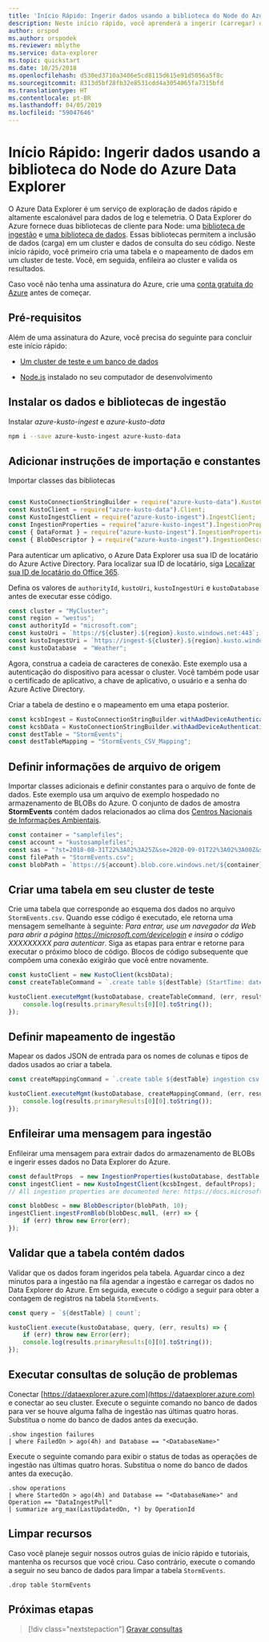 ```yaml
---
title: 'Início Rápido: Ingerir dados usando a biblioteca do Node do Azure Data Explorer'
description: Neste início rápido, você aprenderá a ingerir (carregar) dados no Azure Data Explorer usando Node.js.
author: orspod
ms.author: orspodek
ms.reviewer: mblythe
ms.service: data-explorer
ms.topic: quickstart
ms.date: 10/25/2018
ms.openlocfilehash: d530ed3710a3406e5cd8115d615e91d5056a5f8c
ms.sourcegitcommit: 8313d5bf28fb32e8531cdd4a3054065fa7315bfd
ms.translationtype: HT
ms.contentlocale: pt-BR
ms.lasthandoff: 04/05/2019
ms.locfileid: "59047646"
---
```

# <a name="quickstart-ingest-data-using-the-azure-data-explorer-node-library"></a>Início Rápido: Ingerir dados usando a biblioteca do Node do Azure Data Explorer

O Azure Data Explorer é um serviço de exploração de dados rápido e altamente escalonável para dados de log e telemetria. O Data Explorer do Azure fornece duas bibliotecas de cliente para Node: uma [biblioteca de ingestão](https://github.com/Azure/azure-kusto-node/tree/master/azure-kusto-ingest) e [uma biblioteca de dados](https://github.com/Azure/azure-kusto-node/tree/master/azure-kusto-data). Essas bibliotecas permitem a inclusão de dados (carga) em um cluster e dados de consulta do seu código. Neste início rápido, você primeiro cria uma tabela e o mapeamento de dados em um cluster de teste. Você, em seguida, enfileira ao cluster e valida os resultados.

Caso você não tenha uma assinatura do Azure, crie uma [conta gratuita do Azure](https://azure.microsoft.com/free/) antes de começar.

## <a name="prerequisites"></a>Pré-requisitos

Além de uma assinatura do Azure, você precisa do seguinte para concluir este início rápido:

* [Um cluster de teste e um banco de dados](create-cluster-database-portal.md)

* [Node.js](https://nodejs.org/en/download/) instalado no seu computador de desenvolvimento

## <a name="install-the-data-and-ingest-libraries"></a>Instalar os dados e bibliotecas de ingestão

Instalar *azure-kusto-ingest* e *azure-kusto-data*

```bash
npm i --save azure-kusto-ingest azure-kusto-data
```

## <a name="add-import-statements-and-constants"></a>Adicionar instruções de importação e constantes

Importar classes das bibliotecas

```javascript

const KustoConnectionStringBuilder = require("azure-kusto-data").KustoConnectionStringBuilder;
const KustoClient = require("azure-kusto-data").Client;
const KustoIngestClient = require("azure-kusto-ingest").IngestClient;
const IngestionProperties = require("azure-kusto-ingest").IngestionProperties;
const { DataFormat } = require("azure-kusto-ingest").IngestionPropertiesEnums;
const { BlobDescriptor } = require("azure-kusto-ingest").IngestionDescriptors;

```
Para autenticar um aplicativo, o Azure Data Explorer usa sua ID de locatário do Azure Active Directory. Para localizar sua ID de locatário, siga [Localizar sua ID de locatário do Office 365](https://docs.microsoft.com/onedrive/find-your-office-365-tenant-id).

Defina os valores de `authorityId`, `kustoUri`, `kustoIngestUri` e `kustoDatabase` antes de executar esse código.

```javascript
const cluster = "MyCluster";
const region = "westus";
const authorityId = "microsoft.com";
const kustoUri = `https://${cluster}.${region}.kusto.windows.net:443`;
const kustoIngestUri = `https://ingest-${cluster}.${region}.kusto.windows.net:443`;
const kustoDatabase  = "Weather";
```

Agora, construa a cadeia de caracteres de conexão. Este exemplo usa a autenticação do dispositivo para acessar o cluster. Você também pode usar o certificado de aplicativo, a chave de aplicativo, o usuário e a senha do Azure Active Directory.

Criar a tabela de destino e o mapeamento em uma etapa posterior.

```javascript
const kcsbIngest = KustoConnectionStringBuilder.withAadDeviceAuthentication(kustoIngestUri, authorityId);
const kcsbData = KustoConnectionStringBuilder.withAadDeviceAuthentication(kustoUri, authorityId);
const destTable = "StormEvents";
const destTableMapping = "StormEvents_CSV_Mapping";
```

## <a name="set-source-file-information"></a>Definir informações de arquivo de origem

Importar classes adicionais e definir constantes para o arquivo de fonte de dados. Este exemplo usa um arquivo de exemplo hospedado no armazenamento de BLOBs do Azure. O conjunto de dados de amostra **StormEvents** contém dados relacionados ao clima dos [Centros Nacionais de Informações Ambientais](https://www.ncdc.noaa.gov/stormevents/).

```javascript
const container = "samplefiles";
const account = "kustosamplefiles";
const sas = "?st=2018-08-31T22%3A02%3A25Z&se=2020-09-01T22%3A02%3A00Z&sp=r&sv=2018-03-28&sr=b&sig=LQIbomcKI8Ooz425hWtjeq6d61uEaq21UVX7YrM61N4%3D";
const filePath = "StormEvents.csv";
const blobPath = `https://${account}.blob.core.windows.net/${container}/${filePath}${sas}`;
```

## <a name="create-a-table-on-your-test-cluster"></a>Criar uma tabela em seu cluster de teste

Crie uma tabela que corresponde ao esquema dos dados no arquivo `StormEvents.csv`. Quando esse código é executado, ele retorna uma mensagem semelhante à seguinte: *Para entrar, use um navegador da Web para abrir a página https://microsoft.com/devicelogin e insira o código XXXXXXXXX para autenticar*. Siga as etapas para entrar e retorne para executar o próximo bloco de código. Blocos de código subsequente que compõem uma conexão exigirão que você entre novamente.

```javascript
const kustoClient = new KustoClient(kcsbData);
const createTableCommand = `.create table ${destTable} (StartTime: datetime, EndTime: datetime, EpisodeId: int, EventId: int, State: string, EventType: string, InjuriesDirect: int, InjuriesIndirect: int, DeathsDirect: int, DeathsIndirect: int, DamageProperty: int, DamageCrops: int, Source: string, BeginLocation: string, EndLocation: string, BeginLat: real, BeginLon: real, EndLat: real, EndLon: real, EpisodeNarrative: string, EventNarrative: string, StormSummary: dynamic)`;

kustoClient.executeMgmt(kustoDatabase, createTableCommand, (err, results) => {
    console.log(results.primaryResults[0][0].toString());
});
```

## <a name="define-ingestion-mapping"></a>Definir mapeamento de ingestão

Mapear os dados JSON de entrada para os nomes de colunas e tipos de dados usados ao criar a tabela.

```javascript
const createMappingCommand = `.create table ${destTable} ingestion csv mapping '${destTableMapping}' '[{"Name":"StartTime","datatype":"datetime","Ordinal":0}, {"Name":"EndTime","datatype":"datetime","Ordinal":1},{"Name":"EpisodeId","datatype":"int","Ordinal":2},{"Name":"EventId","datatype":"int","Ordinal":3},{"Name":"State","datatype":"string","Ordinal":4},{"Name":"EventType","datatype":"string","Ordinal":5},{"Name":"InjuriesDirect","datatype":"int","Ordinal":6},{"Name":"InjuriesIndirect","datatype":"int","Ordinal":7},{"Name":"DeathsDirect","datatype":"int","Ordinal":8},{"Name":"DeathsIndirect","datatype":"int","Ordinal":9},{"Name":"DamageProperty","datatype":"int","Ordinal":10},{"Name":"DamageCrops","datatype":"int","Ordinal":11},{"Name":"Source","datatype":"string","Ordinal":12},{"Name":"BeginLocation","datatype":"string","Ordinal":13},{"Name":"EndLocation","datatype":"string","Ordinal":14},{"Name":"BeginLat","datatype":"real","Ordinal":16},{"Name":"BeginLon","datatype":"real","Ordinal":17},{"Name":"EndLat","datatype":"real","Ordinal":18},{"Name":"EndLon","datatype":"real","Ordinal":19},{"Name":"EpisodeNarrative","datatype":"string","Ordinal":20},{"Name":"EventNarrative","datatype":"string","Ordinal":21},{"Name":"StormSummary","datatype":"dynamic","Ordinal":22}]'`;

kustoClient.executeMgmt(kustoDatabase, createMappingCommand, (err, results) => {
    console.log(results.primaryResults[0][0].toString());
});
```

## <a name="queue-a-message-for-ingestion"></a>Enfileirar uma mensagem para ingestão

Enfileirar uma mensagem para extrair dados do armazenamento de BLOBs e ingerir esses dados no Data Explorer do Azure.

```javascript
const defaultProps  = new IngestionProperties(kustoDatabase, destTable, DataFormat.csv, null,destTableMapping, {'ignoreFirstRecord': 'true'});
const ingestClient = new KustoIngestClient(kcsbIngest, defaultProps);
// All ingestion properties are documented here: https://docs.microsoft.com/azure/kusto/management/data-ingest#ingestion-properties

const blobDesc = new BlobDescriptor(blobPath, 10);
ingestClient.ingestFromBlob(blobDesc,null, (err) => {
    if (err) throw new Error(err);
});
```

## <a name="validate-that-table-contains-data"></a>Validar que a tabela contém dados

Validar que os dados foram ingeridos pela tabela. Aguardar cinco a dez minutos para a ingestão na fila agendar a ingestão e carregar os dados no Data Explorer do Azure. Em seguida, execute o código a seguir para obter a contagem de registros na tabela `StormEvents`.

```javascript
const query = `${destTable} | count`;

kustoClient.execute(kustoDatabase, query, (err, results) => {
    if (err) throw new Error(err);  
    console.log(results.primaryResults[0][0].toString());
});
```

## <a name="run-troubleshooting-queries"></a>Executar consultas de solução de problemas

Conectar [https://dataexplorer.azure.com](https://dataexplorer.azure.com) e conectar ao seu cluster. Execute o seguinte comando no banco de dados para ver se houve alguma falha de ingestão nas últimas quatro horas. Substitua o nome do banco de dados antes da execução.
    
```Kusto
.show ingestion failures
| where FailedOn > ago(4h) and Database == "<DatabaseName>"
```

Execute o seguinte comando para exibir o status de todas as operações de ingestão nas últimas quatro horas. Substitua o nome do banco de dados antes da execução.

```Kusto
.show operations
| where StartedOn > ago(4h) and Database == "<DatabaseName>" and Operation == "DataIngestPull"
| summarize arg_max(LastUpdatedOn, *) by OperationId
```

## <a name="clean-up-resources"></a>Limpar recursos

Caso você planeje seguir nossos outros guias de início rápido e tutoriais, mantenha os recursos que você criou. Caso contrário, execute o comando a seguir no seu banco de dados para limpar a tabela `StormEvents`.

```Kusto
.drop table StormEvents
```

## <a name="next-steps"></a>Próximas etapas

> [!div class="nextstepaction"]
> [Gravar consultas](write-queries.md)
